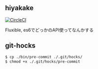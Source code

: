 ## hiyakake

[![CircleCI](https://img.shields.io/circleci/project/MaxMEllon/hiyakake.svg)](https://circleci.com/gh/MaxMEllon/hiyakake)

Fluxible, es6でどっかのAPI使ってなんかする

## git-hocks

```sh
$ cp ./bin/pre-commit ./.git/hocks/
$ chmod +x ./.git/hocks/pre-commit
```

